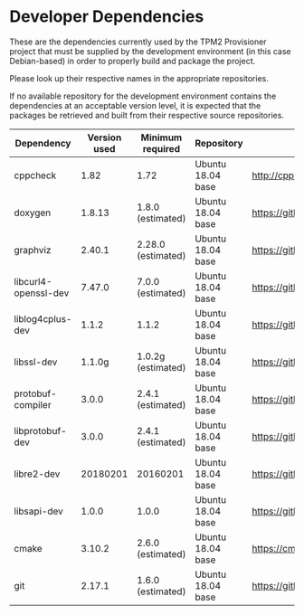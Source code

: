 Developer Dependencies
======================

These are the dependencies currently used by the TPM2 Provisioner project that must be supplied by the development environment (in this case Debian-based) in order to properly build and package the project.

Please look up their respective names in the appropriate repositories.

If no available repository for the development environment contains the dependencies at an acceptable version level, it is expected that the packages be retrieved and built from their respective source repositories.

| Dependency           | Version used | Minimum required   | Repository            | Project repository                     |
| -------------------- | ------------ | ------------------ | --------------------- | -------------------------------------- |
| cppcheck             | 1.82         | 1.72               | Ubuntu 18.04 base     | http://cppcheck.sourceforge.net/       |
| doxygen              | 1.8.13       | 1.8.0 (estimated)  | Ubuntu 18.04 base     | https://github.com/doxygen/doxygen     |
| graphviz             | 2.40.1       | 2.28.0 (estimated) | Ubuntu 18.04 base     | https://gitlab.com/graphviz/graphviz   |
| libcurl4-openssl-dev | 7.47.0       | 7.0.0 (estimated)  | Ubuntu 18.04 base     | https://github.com/curl/curl           |
| liblog4cplus-dev     | 1.1.2        | 1.1.2              | Ubuntu 18.04 base     | https://github.com/log4cplus/log4cplus |
| libssl-dev           | 1.1.0g       | 1.0.2g (estimated) | Ubuntu 18.04 base     | https://github.com/openssl/openssl     |
| protobuf-compiler    | 3.0.0        | 2.4.1 (estimated)  | Ubuntu 18.04 base     | https://github.com/google/protobuf     |
| libprotobuf-dev      | 3.0.0        | 2.4.1 (estimated)  | Ubuntu 18.04 base     | https://github.com/google/protobuf     |
| libre2-dev           | 20180201     | 20160201           | Ubuntu 18.04 base     | https://github.com/google/re2          |
| libsapi-dev          | 1.0.0        | 1.0.0              | Ubuntu 18.04 base     | https://github.com/intel/tpm2-tss      |
| cmake                | 3.10.2       | 2.6.0 (estimated)  | Ubuntu 18.04 base     | https://cmake.org/                     |
| git                  | 2.17.1       | 1.6.0 (estimated)  | Ubuntu 18.04 base     | https://github.com/git/git             |
